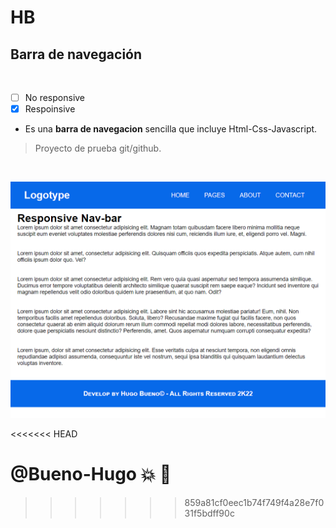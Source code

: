 <!--este es un comentario en Markdown, idéntico a uno de Html-->
# **HB**

## **Barra de navegación** 

<br>

* [ ] No responsive
* [x] Respoinsive

* Es una **barra de navegacion** sencilla que incluye Html-Css-Javascript.

>Proyecto de prueba git/github.

<br>

![imagen](/images/img-1.png)


<<<<<<< HEAD
<!--Github Markdown-->

@Bueno-Hugo :boom: :dog:
=======


>>>>>>> 859a81cf0eec1b74f749f4a28e7f031f5bdff90c

